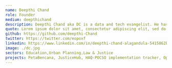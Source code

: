 ```yaml
---
name: Deepthi Chand
role: Founder
medium: deepthichand
description: Deepthi Chand aka DC is a data and tech evangelist. He has been instrumental as a chapter leader in defining the working operations of DataKind Bangalore. He has previously worked as a software consultant at Sahaj and Thoughtworks.
quote: Lorem ipsum dolor sit amet, consectetur adipiscing elit, sed do eiusmod tempor incididunt ut labore et dolore magna aliqua.
github: https://github.com/deepthi-Chand
twitter: https://twitter.com/eopoxf
linkedin: https://www.linkedin.com/in/deepthi-chand-alagandula-5415862b/
image: ./dc.jpg
sectors: Education,Urban Planning,Law & Justice
projects: PetaBencana, JusticeHub, HAQ-POCSO implementation tracker, OpenCity, NORAL
---
```

